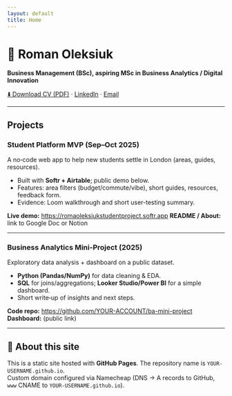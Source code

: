 ```yaml
---
layout: default
title: Home
---
```


# 👋 Roman Oleksiuk
**Business Management (BSc), aspiring MSc in Business Analytics / Digital Innovation**  

[⬇️ Download CV (PDF)](assets/CV.pdf) · [LinkedIn](https://www.linkedin.com/in/roman-oleksiuk-74aa121a1/) · [Email](mailto:wolk1304@gmail.com)

---

## Projects

### Student Platform MVP (Sep–Oct 2025)
A no‑code web app to help new students settle in London (areas, guides, resources).
- Built with **Softr + Airtable**; public demo below.
- Features: area filters (budget/commute/vibe), short guides, resources, feedback form.
- Evidence: Loom walkthrough and short user-testing summary.

**Live demo:** https://romaoleksiukstudentproject.softr.app
**README / About:** link to Google Doc or Notion

---

### Business Analytics Mini‑Project (2025)
Exploratory data analysis + dashboard on a public dataset.
- **Python (Pandas/NumPy)** for data cleaning & EDA.
- **SQL** for joins/aggregations; **Looker Studio/Power BI** for a simple dashboard.
- Short write‑up of insights and next steps.

**Code repo:** https://github.com/YOUR-ACCOUNT/ba-mini-project  
**Dashboard:** (public link)

---

## 📄 About this site
This is a static site hosted with **GitHub Pages**. The repository name is `YOUR-USERNAME.github.io`.  
Custom domain configured via Namecheap (DNS → A records to GitHub, `www` CNAME to `YOUR-USERNAME.github.io`).

